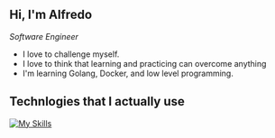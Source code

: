 ## Hi, I'm Alfredo

*Software Engineer*

- I love to challenge myself.
- I love to think that learning and practicing can overcome anything
- I'm learning Golang, Docker, and low level programming.

## Technlogies that I actually use

[![My Skills](https://skillicons.dev/icons?i=ts,js,nodejs,vite,react,py,django,java,spring,maven,mongodb,vim,vscode)](https://skillicons.dev)
